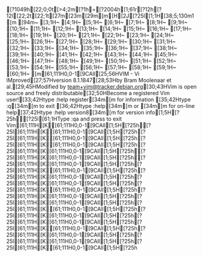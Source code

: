 [?1049h[22;0;0t[>4;2m[?1h=[?2004h[1;61r[?12h[?12l[22;2t[22;1t[27m[23m[29m[m[H[2J[?25l[1;1H[38;5;130m1   [m
[94m~                                                                                                                               [3;1H~                                                                                                                               [4;1H~                                                                                                                               [5;1H~                                                                                                                               [6;1H~                                                                                                                               [7;1H~                                                                                                                               [8;1H~                                                                                                                               [9;1H~                                                                                                                               [10;1H~                                                                                                                               [11;1H~                                                                                                                               [12;1H~                                                                                                                               [13;1H~                                                                                                                               [14;1H~                                                                                                                               [15;1H~                                                                                                                               [16;1H~                                                                                                                               [17;1H~                                                                                                                               [18;1H~                                                                                                                               [19;1H~                                                                                                                               [20;1H~                                                                                                                               [21;1H~                                                                                                                               [22;1H~                                                                                                                               [23;1H~                                                                                                                               [24;1H~                                                                                                                               [25;1H~                                                                                                                               [26;1H~                                                                                                                               [27;1H~                                                                                                                               [28;1H~                                                                                                                               [29;1H~                                                                                                                               [30;1H~                                                                                                                               [31;1H~                                                                                                                               [32;1H~                                                                                                                               [33;1H~                                                                                                                               [34;1H~                                                                                                                               [35;1H~                                                                                                                               [36;1H~                                                                                                                               [37;1H~                                                                                                                               [38;1H~                                                                                                                               [39;1H~                                                                                                                               [40;1H~                                                                                                                               [41;1H~                                                                                                                               [42;1H~                                                                                                                               [43;1H~                                                                                                                               [44;1H~                                                                                                                               [45;1H~                                                                                                                               [46;1H~                                                                                                                               [47;1H~                                                                                                                               [48;1H~                                                                                                                               [49;1H~                                                                                                                               [50;1H~                                                                                                                               [51;1H~                                                                                                                               [52;1H~                                                                                                                               [53;1H~                                                                                                                               [54;1H~                                                                                                                               [55;1H~                                                                                                                               [56;1H~                                                                                                                               [57;1H~                                                                                                                               [58;1H~                                                                                                                               [59;1H~                                                                                                                               [60;1H~                                                                                                                               [m[61;111H0,0-1[9CAll[25;56HVIM - Vi IMproved[27;57Hversion 8.1.1847[28;53Hby Bram Moolenaar et al.[29;45HModified by team+vim@tracker.debian.org[30;43HVim is open source and freely distributable[32;50HBecome a registered Vim user![33;42Htype  :help register[34m<Enter>[m   for information [35;42Htype  :q[34m<Enter>[m               to exit         [36;42Htype  :help[34m<Enter>[m  or  [34m<F1>[m  for on-line help[37;42Htype  :help version8[34m<Enter>[m   for version info[1;5H[?25h[?25l[61;1HType  :qa  and press <Enter> to exit Vim[61;111H[K[61;111H0,0-1[9CAll[1;5H[?25h[?25l[61;111H[K[61;111H0,0-1[9CAll[1;5H[?25h[?25l[61;111H[K[61;111H0,0-1[9CAll[1;5H[?25h[?25l[61;111H[K[61;111H0,0-1[9CAll[1;5H[?25h[?25l[61;111H[K[61;111H0,0-1[9CAll[1;5H[?25h[?25l[61;111H[K[61;111H0,0-1[9CAll[1;5H[?25h[?25l[61;111H[K[61;111H0,0-1[9CAll[1;5H[?25h[?25l[61;111H[K[61;111H0,0-1[9CAll[1;5H[?25h[?25l[61;111H[K[61;111H0,0-1[9CAll[1;5H[?25h[?25l[61;111H[K[61;111H0,0-1[9CAll[1;5H[?25h[?25l[61;111H[K[61;111H0,0-1[9CAll[1;5H[?25h[?25l[61;111H[K[61;111H0,0-1[9CAll[1;5H[?25h[?25l[61;111H[K[61;111H0,0-1[9CAll[1;5H[?25h[?25l[61;111H[K[61;111H0,0-1[9CAll[1;5H[?25h[?25l[61;111H[K[61;111H0,0-1[9CAll[1;5H[?25h[?25l[61;111H[K[61;111H0,0-1[9CAll[1;5H[?25h[?25l[61;111H[K[61;111H0,0-1[9CAll[1;5H[?25h[?25l[61;111H[K[61;111H0,0-1[9CAll[1;5H[?25h[?25l[61;111H[K[61;111H0,0-1[9CAll[1;5H[?25h[?25l[61;111H[K[61;111H0,0-1[9CAll[1;5H[?25h